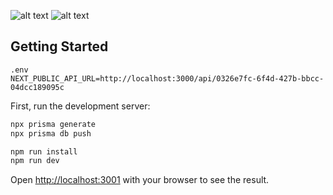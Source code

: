 ![alt text](https://res.cloudinary.com/nola-butler/image/upload/v1699817355/SCR-20231112-suqq_xmhbht.png)
![alt text](https://res.cloudinary.com/nola-butler/image/upload/v1699817355/SCR-20231112-suzh_jfbz0x.png)



## Getting Started

```
.env
NEXT_PUBLIC_API_URL=http://localhost:3000/api/0326e7fc-6f4d-427b-bbcc-04dcc189095c
```
First, run the development server:

```bash
npx prisma generate
npx prisma db push

npm run install
npm run dev
```

Open [http://localhost:3001](http://localhost:3001) with your browser to see the result.
